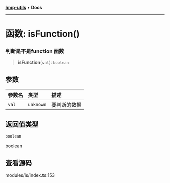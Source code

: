 [**hmp-utils**](../README.md) • **Docs**

***

# 函数: isFunction()

### 判断是不是function 函数

> **isFunction**(`val`): `boolean`

## 参数

| 参数名 | 类型 | 描述 |
| :------ | :------ | :------ |
| `val` | `unknown` | 要判断的数据 |

## 返回值类型

`boolean`

boolean

## 查看源码

modules/is/index.ts:153
